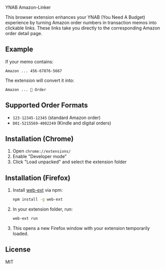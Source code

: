  YNAB Amazon-Linker

This browser extension enhances your YNAB (You Need A Budget) experience by turning Amazon order numbers in transaction memos into clickable links. These links take you directly to the corresponding Amazon order detail page.

## Example
If your memo contains:
```
Amazon ... 456-67876-5667
```
The extension will convert it into:
```
Amazon ... 🔗 Order
```

## Supported Order Formats
- `123-12345-12345` (standard Amazon order)
- `D01-5215569-4002249` (Kindle and digital orders)

## Installation (Chrome)
1. Open `chrome://extensions/`
2. Enable "Developer mode"
3. Click "Load unpacked" and select the extension folder

## Installation (Firefox)
1. Install [web-ext](https://extensionworkshop.com/documentation/develop/getting-started-with-web-ext/) via npm:
   ```bash
   npm install -g web-ext
   ```
2. In your extension folder, run:
   ```bash
   web-ext run
   ```
3. This opens a new Firefox window with your extension temporarily loaded.

## License
MIT

